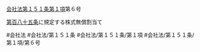 [会社法第１５１条第１項](会社法＿＿＿＿第１５１条第１項)第６号

[第百八十五条](会社法＿＿＿＿第１８５条)に規定する株式無償割当て


#会社法
#会社法/第１５１条
#会社法/第１５１条/第１項
#会社法/第１５１条/第１項/第６号

